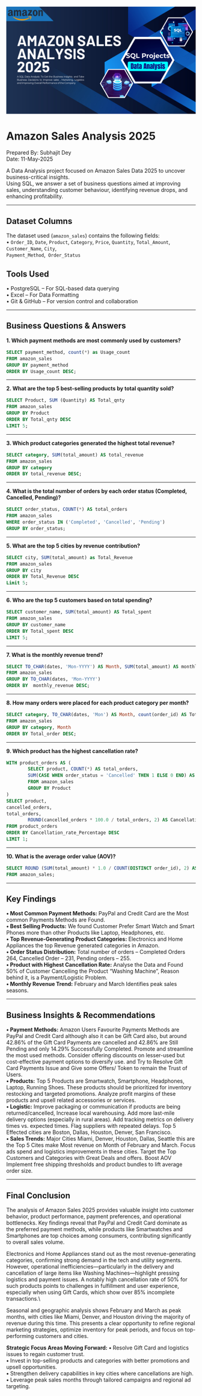 ![Updated Photo](https://github.com/SubhajitDey2/amazon_sales_analysis_2025/blob/main/amazonsalesanalysisbg.png)
# Amazon Sales Analysis 2025
Prepared By: Subhajit Dey\
Date: 11-May-2025

A Data Analysis project focused on Amazon Sales Data 2025 to uncover business-critical insights.\
Using SQL, we answer a set of business questions aimed at improving sales, understanding customer behaviour, identifying revenue drops, and enhancing profitability.
_____________________________________________________________________________________________________________________________________________________________________________________________________________

## Dataset Columns
The dataset used (```amazon_sales```) contains the following fields:\
 •	```Order_ID```, ```Date```, ```Product```, ```Category```, ```Price```, ```Quantity```, ```Total_Amount```, ```Customer_Name```, ```City```,\
```Payment_Method```,``` Order_Status```

## Tools Used
•	PostgreSQL – For SQL-based data querying\
•	Excel – For Data Formatting\
•	Git & GitHub – For version control and collaboration
_____________________________________________________________________________________________________________________________________________________________________________________________________________

## Business Questions & Answers

**1.	Which payment methods are most commonly used by customers?** <br>
  ```sql
SELECT payment_method, count(*) as Usage_count
FROM amazon_sales
GROUP BY payment_method
ORDER BY Usage_count DESC;
```
_____________________________________________________________________________________________________________________________________________________________________________________________________________

 **2.	What are the top 5 best-selling products by total quantity sold?**
```sql
SELECT Product, SUM (Quantity) AS Total_qnty
FROM amazon_sales
GROUP BY Product
ORDER BY Total_qnty DESC
LIMIT 5;
```
_____________________________________________________________________________________________________________________________________________________________________________________________________________

**3.	Which product categories generated the highest total revenue?**
```sql
SELECT category, SUM(total_amount) AS total_revenue
FROM amazon_sales
GROUP BY category
ORDER BY total_revenue DESC;
```
_____________________________________________________________________________________________________________________________________________________________________________________________________________
**4.	What is the total number of orders by each order status (Completed, Cancelled, Pending)?**
```sql
SELECT order_status, COUNT(*) AS total_orders
FROM amazon_sales
WHERE order_status IN ('Completed', 'Cancelled', 'Pending')
GROUP BY order_status;
```
_____________________________________________________________________________________________________________________________________________________________________________________________________________
**5.	What are the top 5 cities by revenue contribution?**
```sql
SELECT city, SUM(total_amount) as Total_Revenue
FROM amazon_sales
GROUP BY city
ORDER BY Total_Revenue DESC
Limit 5;
```
_____________________________________________________________________________________________________________________________________________________________________________________________________________
**6.	Who are the top 5 customers based on total spending?**
```sql
SELECT customer_name, SUM(total_amount) AS Total_spent
FROM amazon_sales
GROUP BY customer_name
ORDER BY Total_spent DESC
LIMIT 5;
```
_____________________________________________________________________________________________________________________________________________________________________________________________________________
**7.	What is the monthly revenue trend?**
```sql
SELECT TO_CHAR(dates, 'Mon-YYYY') AS Month, SUM(total_amount) AS monthly_Revenue
FROM amazon_sales
GROUP BY TO_CHAR(dates, 'Mon-YYYY')
ORDER BY  monthly_revenue DESC;
```
_____________________________________________________________________________________________________________________________________________________________________________________________________________
**8.	How many orders were placed for each product category per month?**
```sql
SELECT category, TO_CHAR(dates, 'Mon') AS Month, count(order_id) AS Total_order
FROM amazon_sales
GROUP BY category, Month
ORDER BY Total_order DESC;
```
_____________________________________________________________________________________________________________________________________________________________________________________________________________
**9.	Which product has the highest cancellation rate?**
```sql
WITH product_orders AS (
		SELECT product, COUNT(*) AS total_orders,
		SUM(CASE WHEN order_status = 'Cancelled' THEN 1 ELSE 0 END) AS cancelled_orders
		FROM amazon_sales
		GROUP BY Product
)
SELECT product, 
cancelled_orders,
total_orders,
		ROUND(cancelled_orders * 100.0 / total_orders, 2) AS Cancellation_rate_Percentage
FROM product_orders
ORDER BY Cancellation_rate_Percentage DESC
LIMIT 1;
```
_____________________________________________________________________________________________________________________________________________________________________________________________________________
**10.	What is the average order value (AOV)?**
```sql
SELECT ROUND (SUM(total_amount) * 1.0 / COUNT(DISTINCT order_id), 2) AS Average_Order_Value
FROM amazon_sales;
```
_____________________________________________________________________________________________________________________________________________________________________________________________________________
## Key Findings
**•	Most Common Payment Methods:** PayPal and Credit Card are the Most common Payments Methods are Found. <br>
**•	Best Selling Products:** We found Customer Prefer Smart Watch and Smart Phones more than other Products like Laptop, Headphones, etc. <br>
**•	Top Revenue-Generating Product Categories:** Electronics and Home Appliances the top Revenue generated categories in Amazon.  <br>
**•	Order Status Distribution:** Total number of orders – Completed Orders 264, Cancelled Order – 231, Pending orders – 255. <br>
**•	Product with Highest Cancellation Rate:** Analyse the Data and Found 50% of Customer Cancelling the Product “Washing Machine”, Reason behind it, is a Payment/Logistic Problem. <br> 
**•	Monthly Revenue Trend:** February and March Identifies peak sales seasons. <br>
_____________________________________________________________________________________________________________________________________________________________________________________________________________
## Business Insights & Recommendations
**•	Payment Methods:** Amazon Users Favourite Payments Methods are PayPal and Credit Card although also it can be Gift Card also, but around 42.86% of the Gift Card Payments are cancelled and 42.86% are Still Pending and only 14.29% Successfully Completed. Promote and streamline the most used methods. Consider offering discounts on lesser-used but cost-effective payment options to diversify use. and Try to Resolve Gift Card Payments Issue and Give some Offers/ Token to remain the Trust of Users. <br>
**•	Products:** Top 5 Products are Smartwatch, Smartphone, Headphones, Laptop, Running Shoes. These products should be prioritized for inventory restocking and targeted promotions. Analyze profit margins of these products and upsell related accessories or services.<br>
**•	Logistic:** Improve packaging or communication if products are being returned/cancelled, Increase local warehousing. Add more last-mile delivery options (especially in rural areas). Add tracking metrics on delivery times vs. expected times. Flag suppliers with repeated delays. Top 5 Effected cities are Boston, Dallas, Houston, Denver, San Francisco. <br>
**•	Sales Trends:** Major Cities Miami, Denver, Houston, Dallas, Seattle this are the Top 5 Cites make Most revenue on Month of February and March. Focus ads spend and logistics improvements in these cities. Target the Top Customers and Categories with Great Deals and offers. Boost AOV Implement free shipping thresholds and product bundles to lift average order size.<br>
_____________________________________________________________________________________________________________________________________________________________________________________________________________
## Final Conclusion 

The analysis of Amazon Sales 2025 provides valuable insight into customer behavior, product performance, payment preferences, and operational bottlenecks. Key findings reveal that PayPal and Credit Card dominate as the preferred payment methods, while products like Smartwatches and Smartphones are top choices among consumers, contributing significantly to overall sales volume. <br> 

Electronics and Home Appliances stand out as the most revenue-generating categories, confirming strong demand in the tech and utility segments. However, operational inefficiencies—particularly in the delivery and cancellation of large items like Washing Machines—highlight pressing logistics and payment issues. A notably high cancellation rate of 50% for such products points to challenges in fulfillment and user experience, especially when using Gift Cards, which show over 85% incomplete transactions.\

Seasonal and geographic analysis shows February and March as peak months, with cities like Miami, Denver, and Houston driving the majority of revenue during this time. This presents a clear opportunity to refine regional marketing strategies, optimize inventory for peak periods, and focus on top-performing customers and cities.

**Strategic Focus Areas Moving Forward:**
**•**	Resolve Gift Card and logistics issues to regain customer trust.\
**•**	Invest in top-selling products and categories with better promotions and upsell opportunities.\
**•**	Strengthen delivery capabilities in key cities where cancellations are high.\
**•**	Leverage peak sales months through tailored campaigns and regional ad targeting.
